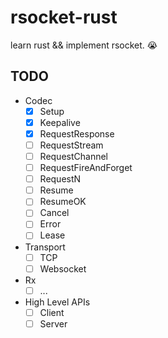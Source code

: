 # rsocket-rust
learn rust && implement rsocket. 😭

## TODO
 - Codec
   - [x] Setup
   - [x] Keepalive
   - [x] RequestResponse
   - [ ] RequestStream
   - [ ] RequestChannel
   - [ ] RequestFireAndForget
   - [ ] RequestN
   - [ ] Resume
   - [ ] ResumeOK
   - [ ] Cancel
   - [ ] Error
   - [ ] Lease
 - Transport
   - [ ] TCP
   - [ ] Websocket
 - Rx
   - [ ] ...
 - High Level APIs
   - [ ] Client
   - [ ] Server

